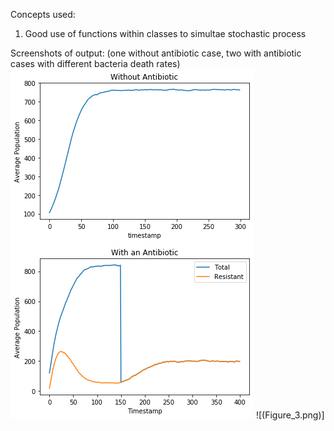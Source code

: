 Concepts used:
1) Good use of functions within classes to simultae stochastic process

Screenshots of output: 
(one without antibiotic case, two with antibiotic cases with different bacteria death rates)
![](Figure_1.png)
![](Figure_2.png)
![(Figure_3.png)]